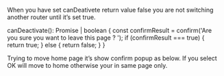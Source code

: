 When you have set canDeativete return value false you are not switching another router until it’s set true.

 canDeactivate(): Promise<any> | boolean {
    const confirmResult = confirm('Are you sure you want to leave this page ? ');
    if (confirmResult === true) {
      return true;
    } else {
      return false;
    }
  }


Trying to move home page it’s show confirm popup as below. If you select OK will move to home otherwise your in same page only. 

